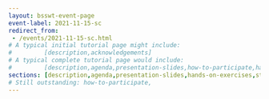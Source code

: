 ```yaml
---
layout: bsswt-event-page
event-label: 2021-11-15-sc
redirect_from:
 - /events/2021-11-15-sc.html
# A typical initial tutorial page might include:
#         [description,acknowledgements]
# A typical complete tutorial page would include: 
#         [description,agenda,presentation-slides,how-to-participate,hands-on-exercises,stay-in-touch,resources-from-presentations,requested-citation,acknowledgments]
sections: [description,agenda,presentation-slides,hands-on-exercises,stay-in-touch,resources-from-presentations,requested-citation,acknowledgments]
# Still outstanding: how-to-participate,
---
```

